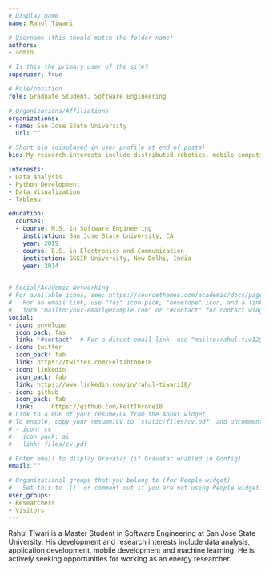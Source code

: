```yaml
---
# Display name
name: Rahul Tiwari

# Username (this should match the folder name)
authors:
- admin

# Is this the primary user of the site?
superuser: true

# Role/position
role: Graduate Student, Software Engineering

# Organizations/Affiliations
organizations: 
- name: San Jose State University
  url: ""

# Short bio (displayed in user profile at end of posts)
bio: My research interests include distributed robotics, mobile computing and programmable matter.

interests:
- Data Analysis
- Python Development
- Data Visualization
- Tableau

education:
  courses:
  - course: M.S. in Software Engineering
    institution: San Jose State University, CA
    year: 2019
  - course: B.S. in Electronics and Communication
    institution: GGSIP University, New Delhi, India
    year: 2014
  

# Social/Academic Networking
# For available icons, see: https://sourcethemes.com/academic/docs/page-builder/#icons
#   For an email link, use "fas" icon pack, "envelope" icon, and a link in the
#   form "mailto:your-email@example.com" or "#contact" for contact widget.
social:
- icon: envelope
  icon_pack: fas
  link: '#contact'  # For a direct email link, use "mailto:rahul.tiw12@gmail.com".
- icon: twitter
  icon_pack: fab
  link: https://twitter.com/FeltThrone18
- icon: linkedin
  icon_pack: fab
  link: https://www.linkedin.com/in/rahul-tiwari18/
- icon: github
  icon_pack: fab
  link: 	https://github.com/FeltThrone18
# Link to a PDF of your resume/CV from the About widget.
# To enable, copy your resume/CV to `static/files/cv.pdf` and uncomment the lines below.
# - icon: cv
#   icon_pack: ai
#   link: files/cv.pdf

# Enter email to display Gravatar (if Gravatar enabled in Config)
email: ""

# Organizational groups that you belong to (for People widget)
#   Set this to `[]` or comment out if you are not using People widget.
user_groups:
- Researchers
- Visitors
---
```


Rahul Tiwari is a Master Student in Software Engineering  at San Jose State University. His development and research interests include data analysis, application development, mobile development and machine learning. He is actively seeking opportunities for working as an energy researcher. 
